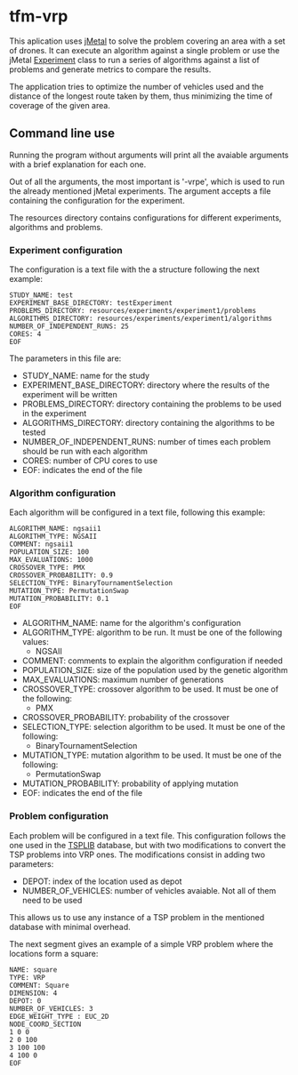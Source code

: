 # tfm-vrp

This aplication uses [jMetal](https://github.com/jMetal/jMetal) to solve the problem covering an area with a set of drones. It can execute an algorithm against a single problem or use the jMetal [Experiment](https://github.com/jMetal/jMetal/blob/master/jmetal-lab/src/main/java/org/uma/jmetal/lab/experiment/Experiment.java) class to run a series of algorithms against a list of problems and generate metrics to compare the results.

The application tries to optimize the number of vehicles used and the distance of the longest route taken by them, thus minimizing the time of coverage of the given area.

## Command line use

Running the program without arguments will print all the avaiable arguments with a brief explanation for each one.

Out of all the arguments, the most important is '-vrpe', which is used to run the already mentioned jMetal experiments. The argument accepts a file containing the configuration for the experiment.

The resources directory contains configurations for different experiments, algorithms and problems.

### Experiment configuration
The configuration is a text file with the a structure following the next example:

```
STUDY_NAME: test
EXPERIMENT_BASE_DIRECTORY: testExperiment
PROBLEMS_DIRECTORY: resources/experiments/experiment1/problems
ALGORITHMS_DIRECTORY: resources/experiments/experiment1/algorithms
NUMBER_OF_INDEPENDENT_RUNS: 25
CORES: 4
EOF
```

The parameters in this file are:

- STUDY_NAME: name for the study
- EXPERIMENT_BASE_DIRECTORY: directory where the results of the experiment will be written
- PROBLEMS_DIRECTORY: directory containing the problems to be used in the experiment
- ALGORITHMS_DIRECTORY: directory containing the algorithms to be tested
- NUMBER_OF_INDEPENDENT_RUNS: number of times each problem should be run with each algorithm
- CORES: number of CPU cores to use
- EOF: indicates the end of the file

### Algorithm configuration

Each algorithm will be configured in a text file, following this example:

```
ALGORITHM_NAME: ngsaii1
ALGORITHM_TYPE: NGSAII
COMMENT: ngsaii1
POPULATION_SIZE: 100
MAX_EVALUATIONS: 1000
CROSSOVER_TYPE: PMX
CROSSOVER_PROBABILITY: 0.9
SELECTION_TYPE: BinaryTournamentSelection
MUTATION_TYPE: PermutationSwap
MUTATION_PROBABILITY: 0.1
EOF
```

- ALGORITHM_NAME: name for the algorithm's configuration
- ALGORITHM_TYPE: algorithm to be run. It must be one of the following values:
	- NGSAII
- COMMENT: comments to explain the algorithm configuration if needed
- POPULATION_SIZE: size of the population used by the genetic algorithm
- MAX_EVALUATIONS: maximum number of generations
- CROSSOVER_TYPE: crossover algorithm to be used. It must be one of the following:
	- PMX
- CROSSOVER_PROBABILITY: probability of the crossover
- SELECTION_TYPE: selection algorithm to be used. It must be one of the following:
	- BinaryTournamentSelection
- MUTATION_TYPE: mutation algorithm to be used. It must be one of the following:
	- PermutationSwap
- MUTATION_PROBABILITY: probability of applying mutation
- EOF: indicates the end of the file

### Problem configuration

Each problem will be configured in a text file. This configuration follows the one used in the [TSPLIB](http://comopt.ifi.uni-heidelberg.de/software/TSPLIB95/) database, but with two modifications to convert the TSP problems into VRP ones. The modifications consist in adding two parameters:

- DEPOT: index of the location used as depot
- NUMBER_OF_VEHICLES: number of vehicles avaiable. Not all of them need to be used

This allows us to use any instance of a TSP problem in the mentioned database with minimal overhead.

The next segment gives an example of a simple VRP problem where the locations form a square:

```
NAME: square
TYPE: VRP
COMMENT: Square
DIMENSION: 4
DEPOT: 0
NUMBER_OF_VEHICLES: 3
EDGE_WEIGHT_TYPE : EUC_2D
NODE_COORD_SECTION
1 0 0
2 0 100
3 100 100
4 100 0
EOF
```
